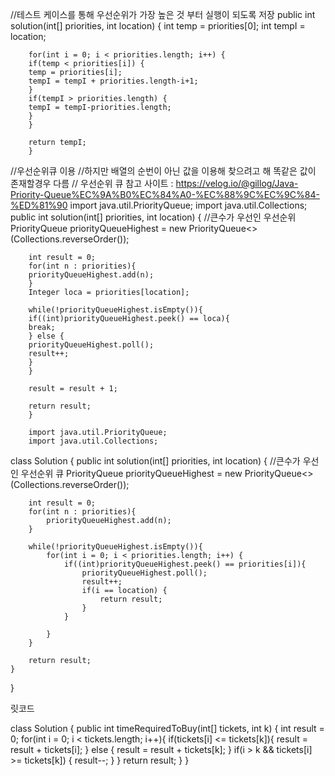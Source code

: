 
//테스트 케이스를 통해 우선순위가 가장 높은 것 부터 실행이 되도록 저장
public int solution(int[] priorities, int location) {
        int temp = priorities[0];
        int tempI = location;

        for(int i = 0; i < priorities.length; i++) {
        if(temp < priorities[i]) {
        temp = priorities[i];
        tempI = tempI + priorities.length-i+1;
        }
        if(tempI > priorities.length) {
        tempI = tempI-priorities.length;
        }
        }

        return tempI;
        }


//우선순위큐 이용
//하지만 배열의 순번이 아닌 값을 이용해 찾으려고 해 똑같은 값이 존재할경우 다름
// 우선순위 큐 참고 사이트 : https://velog.io/@gillog/Java-Priority-Queue%EC%9A%B0%EC%84%A0-%EC%88%9C%EC%9C%84-%ED%81%90
        import java.util.PriorityQueue;
        import java.util.Collections;
public int solution(int[] priorities, int location) {
        //큰수가 우선인 우선순위
        PriorityQueue<Integer> priorityQueueHighest = new PriorityQueue<>(Collections.reverseOrder());

        int result = 0;
        for(int n : priorities){
        priorityQueueHighest.add(n);
        }
        Integer loca = priorities[location];

        while(!priorityQueueHighest.isEmpty()){
        if((int)priorityQueueHighest.peek() == loca){
        break;
        } else {
        priorityQueueHighest.poll();
        result++;
        }
        }

        result = result + 1;

        return result;
        }

        import java.util.PriorityQueue;
        import java.util.Collections;
class Solution {
    public int solution(int[] priorities, int location) {
        //큰수가 우선인 우선순위 큐
        PriorityQueue<Integer> priorityQueueHighest = new PriorityQueue<>(Collections.reverseOrder());

        int result = 0;
        for(int n : priorities){
            priorityQueueHighest.add(n);
        }

        while(!priorityQueueHighest.isEmpty()){
            for(int i = 0; i < priorities.length; i++) {
                if((int)priorityQueueHighest.peek() == priorities[i]){
                    priorityQueueHighest.poll();
                    result++;
                    if(i == location) {
                        return result;
                    }
                }

            }
        }

        return result;
    }
}








릿코드

class Solution {
    public int timeRequiredToBuy(int[] tickets, int k) {
        int result = 0;
        for(int i = 0; i < tickets.length; i++){
            if(tickets[i] <= tickets[k]){
                result = result + tickets[i];
            }
            else {
                result = result + tickets[k];
            }
            if(i > k && tickets[i] >= tickets[k]) {
                result--;
            }
        }
        return result;
    }
}
